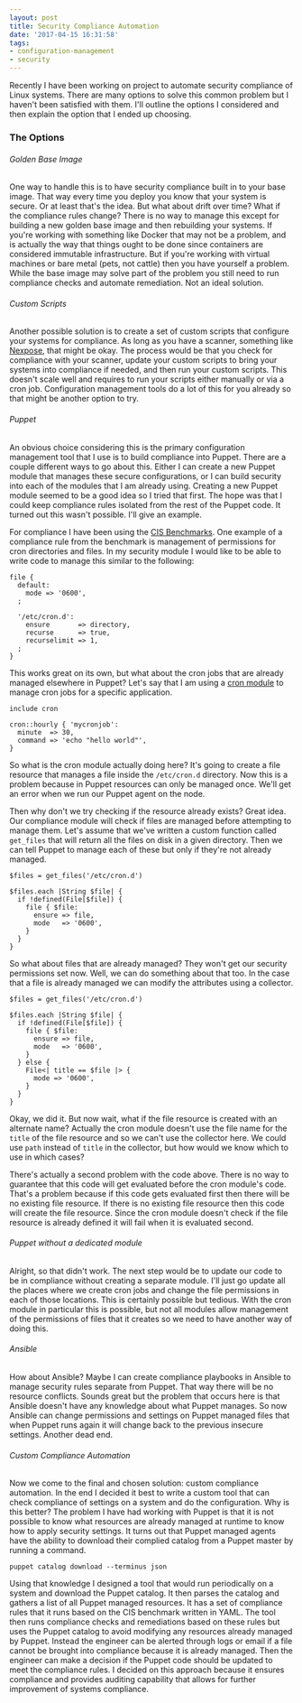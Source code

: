 ```yaml
---
layout: post
title: Security Compliance Automation
date: '2017-04-15 16:31:58'
tags:
- configuration-management
- security
---
```


Recently I have been working on project to automate security compliance of Linux systems.  There are many options to solve this common problem but I haven't been satisfied with them.  I'll outline the options I considered and then explain the option that I ended up choosing.

### The Options

###### Golden Base Image
One way to handle this is to have security compliance built in to your base image.  That way every time you deploy you know that your system is secure.  Or at least that's the idea.  But what about drift over time?  What if the compliance rules change?  There is no way to manage this except for building a new golden base image and then rebuilding your systems.  If you're working with something like Docker that may not be a problem, and is actually the way that things ought to be done since containers are considered immutable infrastructure.  But if you're working with virtual machines or bare metal (pets, not cattle) then you have yourself a problem.  While the base image may solve part of the problem you still need to run compliance checks and automate remediation.  Not an ideal solution.

###### Custom Scripts
Another possible solution is to create a set of custom scripts that configure your systems for compliance.  As long as you have a scanner, something like [Nexpose](https://www.rapid7.com/products/nexpose/), that might be okay.  The process would be that you check for compliance with your scanner, update your custom scripts to bring your systems into compliance if needed, and then run your custom scripts.  This doesn't scale well and requires to run your scripts either manually or via a cron job.  Configuration management tools do a lot of this for you already so that might be another option to try.

###### Puppet
An obvious choice considering this is the primary configuration management tool that I use is to build compliance into Puppet.  There are a couple different ways to go about this.  Either I can create a new Puppet module that manages these secure configurations, or I can build security into each of the modules that I am already using.  Creating a new Puppet module seemed to be a good idea so I tried that first.  The hope was that I could keep compliance rules isolated from the rest of the Puppet code.  It turned out this wasn't possible.  I'll give an example.

For compliance I have been using the [CIS Benchmarks](https://benchmarks.cisecurity.org/downloads/benchmarks/).  One example of a compliance rule from the benchmark is management of permissions for cron directories and files.  In my security module I would like to be able to write code to manage this similar to the following:

```puppet
file {
  default:
    mode => '0600',
  ;

  '/etc/cron.d':
    ensure       => directory,
    recurse      => true,
    recurselimit => 1,
  ;
}
```

This works great on its own, but what about the cron jobs that are already managed elsewhere in Puppet?  Let's say that I am using a [cron module](https://forge.puppet.com/torrancew/cron) to manage cron jobs for a specific application.

```puppet
include cron

cron::hourly { 'mycronjob':
  minute  => 30,
  command => 'echo "hello world"', 
}
```

So what is the cron module actually doing here?  It's going to create a file resource that manages a file inside the `/etc/cron.d` directory.  Now this is a problem because in Puppet resources can only be managed once.  We'll get an error when we run our Puppet agent on the node.

Then why don't we try checking if the resource already exists?  Great idea.  Our compliance module will check if files are managed before attempting to manage them.  Let's assume that we've written a custom function called `get_files` that will return all the files on disk in a given directory.  Then we can tell Puppet to manage each of these but only if they're not already managed.

```puppet
$files = get_files('/etc/cron.d')

$files.each |String $file| {
  if !defined(File[$file]) {
    file { $file:
      ensure => file,
      mode   => '0600',
    }
  }
}
```

So what about files that are already managed?  They won't get our security permissions set now.  Well, we can do something about that too.  In the case that a file is already managed we can modify the attributes using a collector.

```puppet
$files = get_files('/etc/cron.d')

$files.each |String $file| {
  if !defined(File[$file]) {
    file { $file:
      ensure => file,
      mode   => '0600',
    }
  } else {
    File<| title == $file |> {
      mode => '0600',
    }
  }
}
```

Okay, we did it.  But now wait, what if the file resource is created with an alternate name?  Actually the cron module doesn't use the file name for the `title` of the file resource and so we can't use the collector here.  We could use `path` instead of `title` in the collector, but how would we know which to use in which cases?

There's actually a second problem with the code above.  There is no way to guarantee that this code will get evaluated before the cron module's code.  That's a problem because if this code gets evaluated first then there will be no existing file resource.  If there is no existing file resource then this code will create the file resource.  Since the cron module doesn't check if the file resource is already defined it will fail when it is evaluated second.

###### Puppet without a dedicated module
Alright, so that didn't work.  The next step would be to update our code to be in compliance without creating a separate module.  I'll just go update all the places where we create cron jobs and change the file permissions in each of those locations.  This is certainly possible but tedious.  With the cron module in particular this is possible, but not all modules allow management of the permissions of files that it creates so we need to have another way of doing this.

###### Ansible
How about Ansible?  Maybe I can create compliance playbooks in Ansible to manage security rules separate from Puppet.  That way there will be no resource conflicts.  Sounds great but the problem that occurs here is that Ansible doesn't have any knowledge about what Puppet manages.  So now Ansible can change permissions and settings on Puppet managed files that when Puppet runs again it will change back to the previous insecure settings.  Another dead end.

###### Custom Compliance Automation
Now we come to the final and chosen solution: custom compliance automation.  In the end I decided it best to write a custom tool that can check compliance of settings on a system and do the configuration.  Why is this better?  The problem I have had working with Puppet is that it is not possible to know what resources are already managed at runtime to know how to apply security settings.  It turns out that Puppet managed agents have the ability to download their complied catalog from a Puppet master by running a command.

`puppet catalog download --terminus json`

Using that knowledge I designed a tool that would run periodically on a system and download the Puppet catalog.  It then parses the catalog and gathers a list of all Puppet managed resources.  It has a set of compliance rules that it runs based on the CIS benchmark written in YAML.  The tool then runs compliance checks and remediations based on these rules but uses the Puppet catalog to avoid modifying any resources already managed by Puppet.  Instead the engineer can be alerted through logs or email if a file cannot be brought into compliance because it is already managed.  Then the engineer can make a decision if the Puppet code should be updated to meet the compliance rules.  I decided on this approach because it ensures compliance and provides auditing capability that allows for further improvement of systems compliance.
